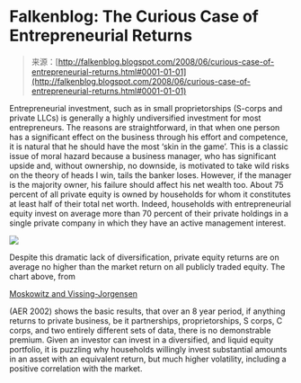 <!--yml
category: 未分类
date: 2024-05-12 23:12:04
-->

# Falkenblog: The Curious Case of Entrepreneurial Returns

> 来源：[http://falkenblog.blogspot.com/2008/06/curious-case-of-entrepreneurial-returns.html#0001-01-01](http://falkenblog.blogspot.com/2008/06/curious-case-of-entrepreneurial-returns.html#0001-01-01)

Entrepreneurial investment, such as in small proprietorships (S-corps and private LLCs) is generally a highly undiversified investment for most entrepreneurs. The reasons are straightforward, in that when one person has a significant effect on the business through his effort and competence, it is natural that he should have the most ‘skin in the game’. This is a classic issue of moral hazard because a business manager, who has significant upside and, without ownership, no downside, is motivated to take wild risks on the theory of heads I win, tails the banker loses. However, if the manager is the majority owner, his failure should affect his net wealth too. About 75 percent of all private equity is owned by households for whom it constitutes at least half of their total net worth. Indeed, households with entrepreneurial equity invest on average more than 70 percent of their private holdings in a single private company in which they have an active management interest.

[![](img/7de00514bc7d61bc6dc7e75d18f350bb.png)](https://blogger.googleusercontent.com/img/b/R29vZ2xl/AVvXsEiNSR6F1g6x9YYhbXXStYYGUv2JgqLkl4YEGbKcGFt23Meu03Uz8eWmNBV0ksm6Yulv-8bilho9dWcCE1YvWh3HouxVA6CBFU82s3zg1nLlN-vl5iXTrpBvEptZDADmFXZDEASqgw/s1600-h/smallbus.png)

Despite this dramatic lack of diversification, private equity returns are on average no higher than the market return on all publicly traded equity. The chart above, from

[Moskowitz and Vissing-Jorgensen](http://www.kellogg.northwestern.edu/faculty/vissing/htm/tmav_aer.pdf)

(AER 2002) shows the basic results, that over an 8 year period, if anything returns to private business, be it partnerships, proprietorships, S corps, C corps, and two entirely different sets of data, there is no demonstrable premium. Given an investor can invest in a diversified, and liquid equity portfolio, it is puzzling why households willingly invest substantial amounts in an asset with an equivalent return, but much higher volatility, including a positive correlation with the market.